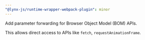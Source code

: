 ```yaml
---
"@lynx-js/runtime-wrapper-webpack-plugin": minor
---
```


Add parameter forwarding for Browser Object Model (BOM) APIs.

This allows direct access to APIs like `fetch`, `requestAnimationFrame`.
